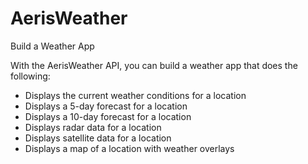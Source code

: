# AerisWeather

Build a Weather App

With the AerisWeather API, you can build a weather app that does the following:

- Displays the current weather conditions for a location
- Displays a 5-day forecast for a location
- Displays a 10-day forecast for a location
- Displays radar data for a location
- Displays satellite data for a location
- Displays a map of a location with weather overlays

